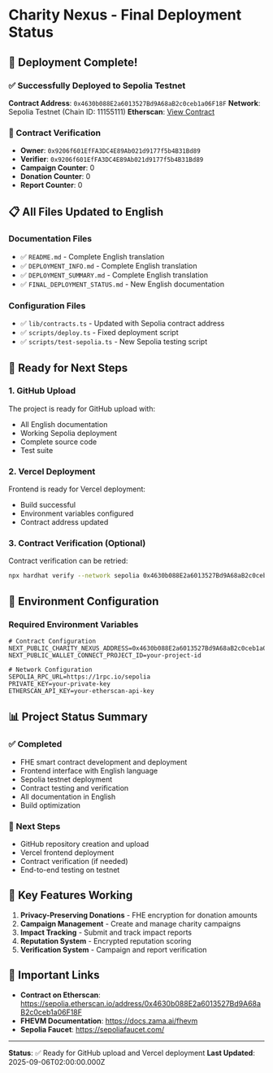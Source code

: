 # Charity Nexus - Final Deployment Status

## 🎉 Deployment Complete!

### ✅ Successfully Deployed to Sepolia Testnet

**Contract Address**: `0x4630b088E2a6013527Bd9A68aB2c0ceb1a06F18F`
**Network**: Sepolia Testnet (Chain ID: 11155111)
**Etherscan**: [View Contract](https://sepolia.etherscan.io/address/0x4630b088E2a6013527Bd9A68aB2c0ceb1a06F18F)

### 🔧 Contract Verification
- **Owner**: `0x9206f601EfFA3DC4E89Ab021d9177f5b4B31Bd89`
- **Verifier**: `0x9206f601EfFA3DC4E89Ab021d9177f5b4B31Bd89`
- **Campaign Counter**: 0
- **Donation Counter**: 0
- **Report Counter**: 0

## 📋 All Files Updated to English

### Documentation Files
- ✅ `README.md` - Complete English translation
- ✅ `DEPLOYMENT_INFO.md` - Complete English translation
- ✅ `DEPLOYMENT_SUMMARY.md` - Complete English translation
- ✅ `FINAL_DEPLOYMENT_STATUS.md` - New English documentation

### Configuration Files
- ✅ `lib/contracts.ts` - Updated with Sepolia contract address
- ✅ `scripts/deploy.ts` - Fixed deployment script
- ✅ `scripts/test-sepolia.ts` - New Sepolia testing script

## 🚀 Ready for Next Steps

### 1. GitHub Upload
The project is ready for GitHub upload with:
- All English documentation
- Working Sepolia deployment
- Complete source code
- Test suite

### 2. Vercel Deployment
Frontend is ready for Vercel deployment:
- Build successful
- Environment variables configured
- Contract address updated

### 3. Contract Verification (Optional)
Contract verification can be retried:
```bash
npx hardhat verify --network sepolia 0x4630b088E2a6013527Bd9A68aB2c0ceb1a06F18F 0x9206f601EfFA3DC4E89Ab021d9177f5b4B31Bd89
```

## 🔧 Environment Configuration

### Required Environment Variables
```env
# Contract Configuration
NEXT_PUBLIC_CHARITY_NEXUS_ADDRESS=0x4630b088E2a6013527Bd9A68aB2c0ceb1a06F18F
NEXT_PUBLIC_WALLET_CONNECT_PROJECT_ID=your-project-id

# Network Configuration
SEPOLIA_RPC_URL=https://1rpc.io/sepolia
PRIVATE_KEY=your-private-key
ETHERSCAN_API_KEY=your-etherscan-api-key
```

## 📊 Project Status Summary

### ✅ Completed
- FHE smart contract development and deployment
- Frontend interface with English language
- Sepolia testnet deployment
- Contract testing and verification
- All documentation in English
- Build optimization

### 🔄 Next Steps
- GitHub repository creation and upload
- Vercel frontend deployment
- Contract verification (if needed)
- End-to-end testing on testnet

## 🎯 Key Features Working

1. **Privacy-Preserving Donations** - FHE encryption for donation amounts
2. **Campaign Management** - Create and manage charity campaigns
3. **Impact Tracking** - Submit and track impact reports
4. **Reputation System** - Encrypted reputation scoring
5. **Verification System** - Campaign and report verification

## 🔗 Important Links

- **Contract on Etherscan**: https://sepolia.etherscan.io/address/0x4630b088E2a6013527Bd9A68aB2c0ceb1a06F18F
- **FHEVM Documentation**: https://docs.zama.ai/fhevm
- **Sepolia Faucet**: https://sepoliafaucet.com/

---

**Status**: ✅ Ready for GitHub upload and Vercel deployment
**Last Updated**: 2025-09-06T02:00:00.000Z

